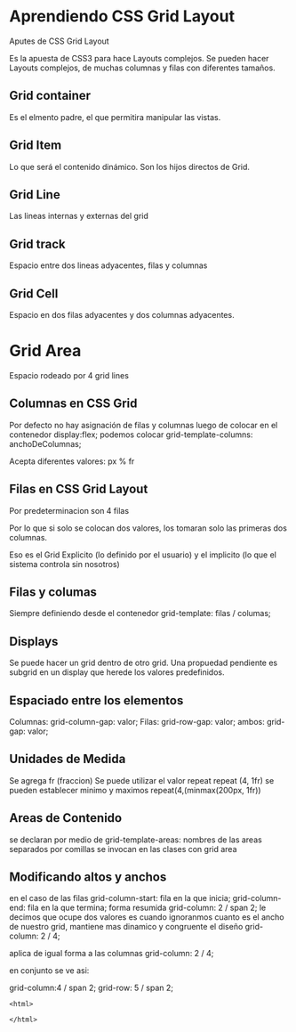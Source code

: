 # Aprendiendo CSS Grid Layout
Aputes de CSS Grid Layout

Es la apuesta de CSS3 para hace Layouts complejos. 
Se pueden hacer Layouts complejos, de muchas columnas y filas con diferentes tamaños.

## Grid container
Es el elmento padre, el que permitira manipular las vistas. 

## Grid Item
Lo que será el contenido dinámico. Son los hijos directos de Grid. 

## Grid Line
Las lineas internas y externas del grid

## Grid track
Espacio entre dos lineas adyacentes, filas y columnas

## Grid Cell

Espacio en dos filas adyacentes y dos columnas adyacentes. 

# Grid Area
Espacio rodeado por 4 grid lines

## Columnas en CSS Grid
Por defecto no hay asignación de filas y columnas
luego de colocar en el contenedor display:flex; podemos colocar grid-template-columns: anchoDeColumnas;

Acepta diferentes valores: 
px  %   fr  

## Filas en CSS Grid Layout
Por predeterminacion son 4 filas 

Por lo que si solo se colocan dos valores, los tomaran solo las primeras dos columnas. 

Eso es el Grid Explicito (lo definido por el usuario) y el implicito (lo que el sistema controla sin nosotros)

## Filas y columas
Siempre definiendo desde el contenedor
grid-template: filas / columas;

## Displays
Se puede hacer un grid dentro de otro grid. 
Una propuedad pendiente es subgrid en un display que herede los valores predefinidos.

## Espaciado entre los elementos
Columnas: grid-column-gap: valor;
Filas: grid-row-gap: valor;
ambos: grid-gap: valor;

## Unidades de Medida 
Se agrega fr (fraccion) 
Se puede utilizar el valor repeat
repeat (4, 1fr)
se pueden establecer minimo y maximos
repeat(4,(minmax(200px, 1fr))

## Areas de Contenido
se declaran por medio de 
grid-template-areas: nombres de las areas separados por comillas
se invocan en las clases con grid area

## Modificando altos y anchos
en el caso de las filas 
grid-column-start: fila en la que inicia;
grid-column-end: fila en la que termina;
forma resumida
grid-column: 2 / span 2; le decimos que ocupe dos valores es cuando ignoranmos cuanto es el ancho de nuestro grid, mantiene mas dinamico y congruente el diseño
grid-column: 2 / 4;

aplica de igual forma a las columnas
grid-column: 2 / 4;

en conjunto se ve asi: 

grid-column:4 / span 2;
grid-row: 5 / span 2;


```
<html>

</html>

```